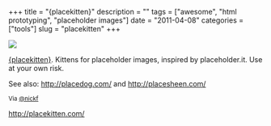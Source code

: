 +++
title = "{placekitten}"
description = ""
tags = ["awesome", "html prototyping", "placeholder images"]
date = "2011-04-08"
categories = ["tools"]
slug = "placekitten"
+++


<div class="tool-screenshot mb1"><a href="http://placekitten.com/"><img id="bluga-thumbnail-2779" class="bluga-thumbnail custom" src="http://media.konigi.com/bluga/
wt5230b236a1d9e_custom.jpg"/></a></div><p><a href="http://placekitten.com/">{placekitten}</a>. Kittens for placeholder images, inspired by placeholder.it. Use at your own risk.</p>

<p>See also: <a href="http://placedog.com/"><a href="http://placedog.com/">http://placedog.com/</a></a> and <a href="http://placesheen.com/"><a href="http://placesheen.com/">http://placesheen.com/</a></a></p>

<p><small>Via <a href="http://twitter.com/#!/nickf/statuses/56502390135848960">@nickf</a></small></p>

  
<p><a href="http://placekitten.com/">http://placekitten.com/</a></p>
      
